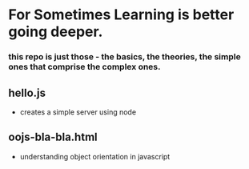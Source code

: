 # For Sometimes Learning is better going deeper.

### this repo is just those - the basics, the theories, the simple ones that comprise the complex ones.

## hello.js
  - creates a simple server using node

## oojs-bla-bla.html
  - understanding object orientation in javascript

  
